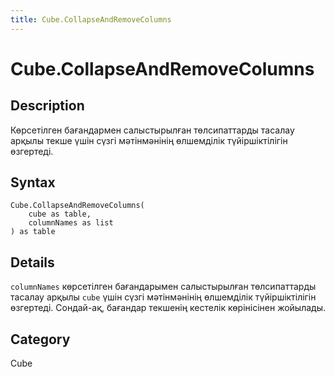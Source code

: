 ```yaml
---
title: Cube.CollapseAndRemoveColumns
---
```


# Cube.CollapseAndRemoveColumns


## Description

Көрсетілген бағандармен салыстырылған төлсипаттарды тасалау арқылы текше үшін сүзгі мәтінмәнінің өлшемділік түйіршіктілігін өзгертеді.


## Syntax

```powerquery
Cube.CollapseAndRemoveColumns(
    cube as table,
    columnNames as list
) as table
```


## Details

<code>columnNames</code> көрсетілген бағандарымен салыстырылған төлсипаттарды тасалау арқылы <code>cube</code> үшін сүзгі мәтінмәнінің өлшемділік түйіршіктілігін өзгертеді. Сондай-ақ, бағандар текшенің кестелік көрінісінен жойылады.



## Category
Cube
